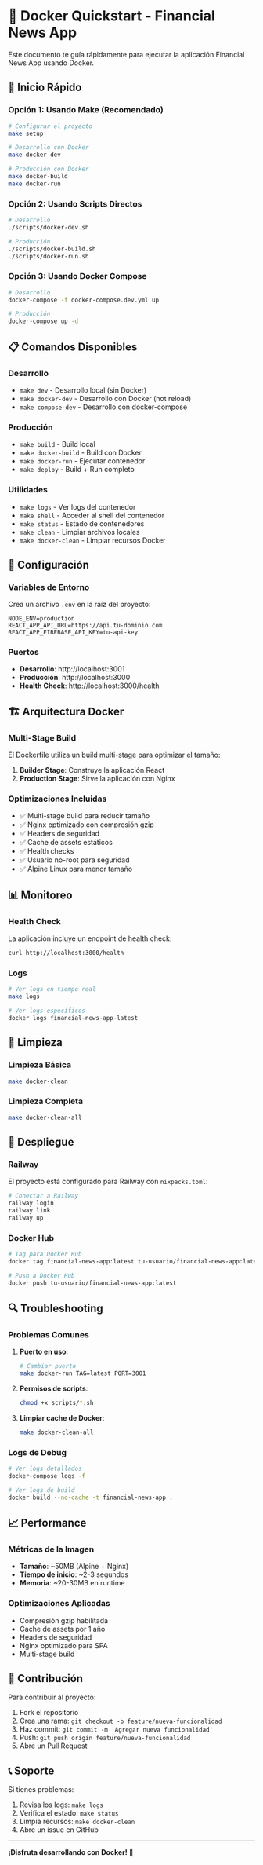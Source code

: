 # 🐳 Docker Quickstart - Financial News App

Este documento te guía rápidamente para ejecutar la aplicación Financial News App usando Docker.

## 🚀 Inicio Rápido

### Opción 1: Usando Make (Recomendado)

```bash
# Configurar el proyecto
make setup

# Desarrollo con Docker
make docker-dev

# Producción con Docker
make docker-build
make docker-run
```

### Opción 2: Usando Scripts Directos

```bash
# Desarrollo
./scripts/docker-dev.sh

# Producción
./scripts/docker-build.sh
./scripts/docker-run.sh
```

### Opción 3: Usando Docker Compose

```bash
# Desarrollo
docker-compose -f docker-compose.dev.yml up

# Producción
docker-compose up -d
```

## 📋 Comandos Disponibles

### Desarrollo
- `make dev` - Desarrollo local (sin Docker)
- `make docker-dev` - Desarrollo con Docker (hot reload)
- `make compose-dev` - Desarrollo con docker-compose

### Producción
- `make build` - Build local
- `make docker-build` - Build con Docker
- `make docker-run` - Ejecutar contenedor
- `make deploy` - Build + Run completo

### Utilidades
- `make logs` - Ver logs del contenedor
- `make shell` - Acceder al shell del contenedor
- `make status` - Estado de contenedores
- `make clean` - Limpiar archivos locales
- `make docker-clean` - Limpiar recursos Docker

## 🔧 Configuración

### Variables de Entorno

Crea un archivo `.env` en la raíz del proyecto:

```env
NODE_ENV=production
REACT_APP_API_URL=https://api.tu-dominio.com
REACT_APP_FIREBASE_API_KEY=tu-api-key
```

### Puertos

- **Desarrollo**: http://localhost:3001
- **Producción**: http://localhost:3000
- **Health Check**: http://localhost:3000/health

## 🏗️ Arquitectura Docker

### Multi-Stage Build

El Dockerfile utiliza un build multi-stage para optimizar el tamaño:

1. **Builder Stage**: Construye la aplicación React
2. **Production Stage**: Sirve la aplicación con Nginx

### Optimizaciones Incluidas

- ✅ Multi-stage build para reducir tamaño
- ✅ Nginx optimizado con compresión gzip
- ✅ Headers de seguridad
- ✅ Cache de assets estáticos
- ✅ Health checks
- ✅ Usuario no-root para seguridad
- ✅ Alpine Linux para menor tamaño

## 📊 Monitoreo

### Health Check

La aplicación incluye un endpoint de health check:

```bash
curl http://localhost:3000/health
```

### Logs

```bash
# Ver logs en tiempo real
make logs

# Ver logs específicos
docker logs financial-news-app-latest
```

## 🧹 Limpieza

### Limpieza Básica
```bash
make docker-clean
```

### Limpieza Completa
```bash
make docker-clean-all
```

## 🚀 Despliegue

### Railway

El proyecto está configurado para Railway con `nixpacks.toml`:

```bash
# Conectar a Railway
railway login
railway link
railway up
```

### Docker Hub

```bash
# Tag para Docker Hub
docker tag financial-news-app:latest tu-usuario/financial-news-app:latest

# Push a Docker Hub
docker push tu-usuario/financial-news-app:latest
```

## 🔍 Troubleshooting

### Problemas Comunes

1. **Puerto en uso**:
   ```bash
   # Cambiar puerto
   make docker-run TAG=latest PORT=3001
   ```

2. **Permisos de scripts**:
   ```bash
   chmod +x scripts/*.sh
   ```

3. **Limpiar cache de Docker**:
   ```bash
   make docker-clean-all
   ```

### Logs de Debug

```bash
# Ver logs detallados
docker-compose logs -f

# Ver logs de build
docker build --no-cache -t financial-news-app .
```

## 📈 Performance

### Métricas de la Imagen

- **Tamaño**: ~50MB (Alpine + Nginx)
- **Tiempo de inicio**: ~2-3 segundos
- **Memoria**: ~20-30MB en runtime

### Optimizaciones Aplicadas

- Compresión gzip habilitada
- Cache de assets por 1 año
- Headers de seguridad
- Nginx optimizado para SPA
- Multi-stage build

## 🤝 Contribución

Para contribuir al proyecto:

1. Fork el repositorio
2. Crea una rama: `git checkout -b feature/nueva-funcionalidad`
3. Haz commit: `git commit -m 'Agregar nueva funcionalidad'`
4. Push: `git push origin feature/nueva-funcionalidad`
5. Abre un Pull Request

## 📞 Soporte

Si tienes problemas:

1. Revisa los logs: `make logs`
2. Verifica el estado: `make status`
3. Limpia recursos: `make docker-clean`
4. Abre un issue en GitHub

---

**¡Disfruta desarrollando con Docker! 🐳**

